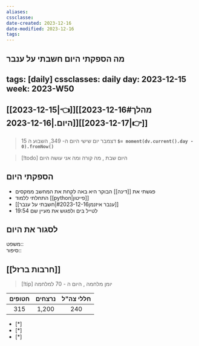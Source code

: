 ```yaml
---
aliases: 
cssclasse: 
date-created: 2023-12-16
date-modified: 2023-12-16
tags: 
---
```

מה הספקתי היום
חשבתי על ענבר
---

tags: [daily]
cssclasses: daily
day: 2023-12-15
week: 2023-W50
---

## [[2023-12-15|👈]][[2023-12-16#מהלך היום.|2023-12-16]][[2023-12-17|👉]]

>  15 דצמבר יום שישי היום ה- 349, השבוע ה **`$= moment(dv.current().day - 0).fromNow()`**

 > [!todo] היום שבת , מה קורה ומה אני עושה היום

## הספקתי היום

- פגשתי את [[דינה]] הבוקר היא באה לקחת את המחשב ממקסים
- התחלתי ללמוד [[python|פייטון]]
- [[ענבר איזנמן#2023-12-16|חשבתי על ענבר]]
- 19:54 לטייל בים ולפגוש את מעיין שם  

## לסגור את היום

משפט::  
סיפור::

## [[חרבות ברזל]]

> [!tip]  יומן מלחמה , היום ה - 70 למלחמה

 | חטופים | נרצחים | חללי צה"ל |
 |:------:|:------:|:---------:|
 | 315    | 1,200  | 240       |
 
- [*]  
- [*]  
- [*]  
